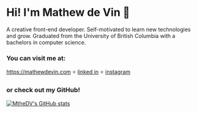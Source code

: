 # Hi! I'm Mathew de Vin 👋
A creative front-end developer. Self-motivated to learn new technologies and grow. Graduated from the University of British Columbia with a bachelors in computer science.

### You can visit me at:
https://mathewdevin.com ⭐ [linked in](https://www.linkedin.com/in/mathew-de-vin/) ⭐ [instagram](https://www.instagram.com/mathew_dv/)

### or check out my GitHub!
[![MtheDV's GitHub stats](https://github-readme-stats.vercel.app/api?username=mthedv&show_icons=true&theme=github_dark)](https://github.com/anuraghazra/github-readme-stats)
